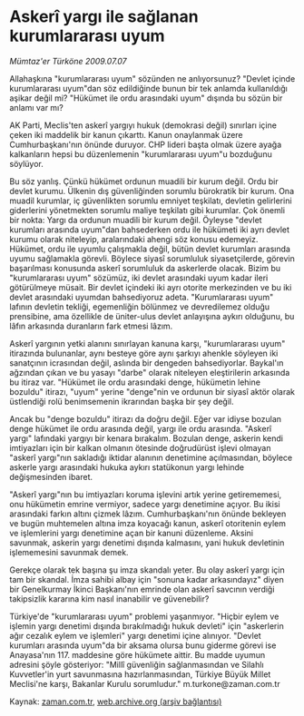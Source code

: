 # Askerî yargı ile sağlanan kurumlararası uyum

*Mümtaz'er Türköne 2009.07.07*

<tr><td class="metin" colspan="2" style="padding-top: 20px; padding-left: 5px; padding-right: 10px;">Allahaşkına "kurumlararası uyum" sözünden ne anlıyorsunuz? "Devlet içinde kurumlararası uyum"dan söz edildiğinde bunun bir tek anlamda kullanıldığı aşikar değil mi? "Hükümet ile ordu arasındaki uyum" dışında bu sözün bir anlamı var mı?</td></tr><tr><td class="metin" colspan="2" style="padding-top: 20px; padding-left: 5px; padding-right: 10px;"><p> AK Parti, Meclis'ten askerî yargıyı hukuk (demokrasi değil) sınırları içine çeken iki maddelik bir kanun çıkarttı. Kanun onaylanmak üzere Cumhurbaşkanı'nın önünde duruyor. CHP lideri başta olmak üzere ayağa kalkanların hepsi bu düzenlemenin "kurumlararası uyum"u bozduğunu söylüyor.
<p>Bu söz yanlış. Çünkü hükümet ordunun muadili bir kurum değil. Ordu bir devlet kurumu. Ülkenin dış güvenliğinden sorumlu bürokratik bir kurum. Ona muadil kurumlar, iç güvenlikten sorumlu emniyet teşkilatı, devletin gelirlerini giderlerini yönetmekten sorumlu maliye teşkilatı gibi kurumlar. Çok önemli bir nokta: Yargı da ordunun muadili bir kurum değil. Öyleyse "devlet kurumları arasında uyum"dan bahsederken ordu ile hükümeti iki ayrı devlet kurumu olarak niteleyip, aralarındaki ahengi söz konusu edemeyiz. Hükümet, ordu ile uyumlu çalışmakla değil, bütün devlet kurumları arasında uyumu sağlamakla görevli. Böylece siyasî sorumluluk siyasetçilerde, görevin başarılması konusunda askerî sorumluluk da askerlerde olacak. Bizim bu "kurumlararası uyum" sözümüz, iki devlet arasındaki uyum kadar ileri götürülmeye müsait. Bir devlet içindeki iki ayrı otorite merkezinden ve bu iki devlet arasındaki uyumdan bahsediyoruz adeta. "Kurumlararası uyum" lafının devletin tekliği, egemenliğin bölünmez ve devredilemez olduğu prensibine, ama özellikle de üniter-ulus devlet anlayışına aykırı olduğunu, bu lâfın arkasında duranların fark etmesi lâzım.
<p>Askerî yargının yetki alanını sınırlayan kanuna karşı, "kurumlararası uyum" itirazında bulunanlar, aynı besteye göre aynı şarkıyı ahenkle söyleyen iki sanatçının icrasından değil, aslında bir dengeden bahsediyorlar. Baykal'ın ağzından çıkan ve bu yasayı "darbe" olarak niteleyen eleştirilerin arkasında bu itiraz var. "Hükümet ile ordu arasındaki denge, hükümetin lehine bozuldu" itirazı, "uyum" yerine "denge"nin ve ordunun bir siyasî aktör olarak üstlendiği rolü benimsemenin ikrarından başka bir şey değil.
<p>Ancak bu "denge bozuldu" itirazı da doğru değil. Eğer var idiyse bozulan denge hükümet ile ordu arasında değil, yargı ile ordu arasında. "Askerî yargı" lafındaki yargıyı bir kenara bırakalım. Bozulan denge, askerin kendi imtiyazları için bir kalkan olmanın ötesinde doğrudürüst işlevi olmayan "askerî yargı"nın sakladığı iktidar alanının denetimine açılmasından, böylece askerle yargı arasındaki hukuka aykırı statükonun yargı lehinde değişmesinden ibaret.
<p>"Askerî yargı"nın bu imtiyazları koruma işlevini artık yerine getirememesi, onu hükümetin emrine vermiyor, sadece yargı denetimine açıyor. Bu ikisi arasındaki farkın altını çizmek lâzım. Cumhurbaşkanı'nın önünde bekleyen ve bugün muhtemelen altına imza koyacağı kanun, askerî otoritenin eylem ve işlemlerini yargı denetimine açan bir kanuni düzenleme. Aksini savunmak, askerin yargı denetimi dışında kalmasını, yani hukuk devletinin işlememesini savunmak demek.
<p>Gerekçe olarak tek başına şu imza skandalı yeter. Bu olay askerî yargı için tam bir skandal. İmza sahibi albay için "sonuna kadar arkasındayız" diyen bir Genelkurmay İkinci Başkanı'nın emrinde olan askerî savcının verdiği takipsizlik kararına kim nasıl inanabilir ve güvenebilir?
<p>Türkiye'de "kurumlararası uyum" problemi yaşanmıyor. "Hiçbir eylem ve işlemin yargı denetimi dışında bırakılmadığı hukuk devleti" için "askerlerin ağır cezalık eylem ve işlemleri" yargı denetimi içine alınıyor. "Devlet kurumları arasında uyum"da bir aksama olursa bunu giderme görevi ise Anayasa'nın 117. maddesine göre hükümete aittir. Bu madde uyumun adresini şöyle gösteriyor: "Millî güvenliğin sağlanmasından ve Silahlı Kuvvetler'in yurt savunmasına hazırlanmasından, Türkiye Büyük Millet Meclisi'ne karşı, Bakanlar Kurulu sorumludur." m.turkone@zaman.com.tr<br/></p></p></p></p></p></p></p></td></tr>

Kaynak: [zaman.com.tr](http://zaman.com.tr/yazar.do?yazino=866764), [web.archive.org (arşiv bağlantısı)](http://web.archive.org/web/20090923095952/http://www.zaman.com.tr:80/yazar.do?yazino=866764)
